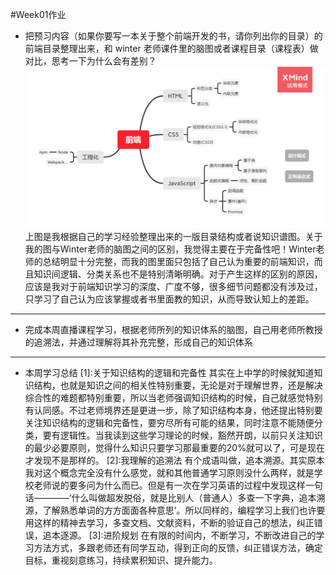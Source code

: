 #Week01作业
* 把预习内容（如果你要写一本关于整个前端开发的书，请你列出你的目录）的前端目录整理出来，和 winter 老师课件里的脑图或者课程目录（课程表）做对比，思考一下为什么会有差别？
![Image](https://raw.githubusercontent.com/always2tate/Frontend-02-Template/master/week01/%E5%89%8D%E7%AB%AF%E5%BC%80%E5%8F%91%E4%B9%A6%E7%B1%8D%E7%9B%AE%E5%BD%95.png)
上图是我根据自己的学习经验整理出来的一版目录结构或者说知识谱图。关于我的图与Winter老师的脑图之间的区别，我觉得主要在于完备性吧！Winter老师的总结明显十分完整，而我的图里面只包括了自己认为重要的前端知识，而且知识间逻辑、分类关系也不是特别清晰明确。对于产生这样的区别的原因，应该是我对于前端知识学习的深度、广度不够，很多细节问题都没有涉及过，只学习了自己认为应该掌握或者书里面教的知识，从而导致认知上的差距。

------

* 完成本周直播课程学习，根据老师所列的知识体系的脑图，自己用老师所教授的追溯法，并通过理解将其补充完整，形成自己的知识体系

------

* 本周学习总结
[1]:关于知识结构的逻辑和完备性
其实在上中学的时候就知道知识结构，也就是知识之间的相关性特别重要，无论是对于理解世界，还是解决综合性的难题都特别重要，所以当老师强调知识结构的时候，自己就感觉特别有认同感。不过老师境界还是更进一步，除了知识结构本身，他还提出特别要关注知识结构的逻辑和完备性，要穷尽所有可能的结果，同时注意不能随便分类，要有逻辑性。当我读到这些学习理论的时候，豁然开朗，以前只关注知识的最少必要原则，觉得什么知识只要学习那最重要的20%就可以了，可是现在才发现不是那样的。
[2]:我理解的追溯法
有个成语叫做，追本溯源。其实原本我对这个概念完全没有什么感觉，就和其他普通学习原则没什么两样，就是学校老师说的要多问为什么而已。但是有一次在学习英语的过程中发现这样一句话————‘什么叫做超发脱俗，就是比别人（普通人）多查一下字典，追本溯源，了解熟悉单词的方方面面各种意思’。所以同样的，编程学习上我们也许要用这样的精神去学习，多查文档、文献资料，不断的验证自己的想法，纠正错误，追本逐源。
[3]:进阶规划
在有限的时间内，不断学习，不断改进自己的学习方法方式，多跟老师还有同学互动，得到正向的反馈，纠正错误方法，确定目标，重视刻意练习，持续累积知识、提升能力。
